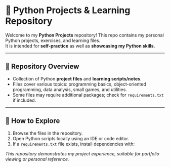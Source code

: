 # 🐍 Python Projects & Learning Repository

Welcome to my **Python Projects** repository! This repo contains my personal Python projects, exercises, and learning files.  
It is intended for **self-practice** as well as **showcasing my Python skills**.

---




## 📌 Repository Overview
- Collection of Python **project files** and **learning scripts/notes**.  
- Files cover various topics: programming basics, object-oriented programming, data analysis, small games, and utilities.  
- Some files may require additional packages; check for `requirements.txt` if included.

---

## 🚀 How to Explore
1. Browse the files in the repository.  
2. Open Python scripts locally using an IDE or code editor.  
3. If a `requirements.txt` file exists, install dependencies with:  

*This repository demonstrates my project experience, suitable for portfolio viewing or personal reference.*
